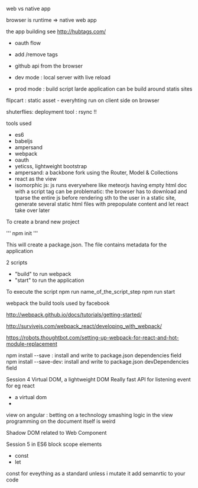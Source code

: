 
web vs native app 

browser is runtime => native web app

the app building see http://hubtags.com/
- oauth flow 
- add /remove tags
- github api from the browser


- dev mode : local server with live reload 
- prod mode : build script 
larde application can be build around statis sites


flipcart : static asset - everyhting run on client side on browser

shuterflies: deployment tool : rsync !!


tools used 
- es6
- babeljs
- ampersand
- webpack
- oauth
- yeticss, lightweight bootstrap
- ampersand: a backbone fork using the Router, Model & Collections
- react as the view 
- isomorphic js: js runs everywhere like meteorjs
having empty html doc with a script tag can be problematic: the browser has to download and tparse the entire js 
before rendering sth to the user
in a static site, generate several static html files with prepopulate content and let react take over later


To create a brand new project

'''
npm init 
'''

This will create a package.json. The file contains metadata for the application

2 scripts
- "build" to run webpack
- "start" to run the application

To execute the script 
npm run name_of_the_script_step
npm run start

webpack the build tools used by facebook

http://webpack.github.io/docs/tutorials/getting-started/

http://survivejs.com/webpack_react/developing_with_webpack/

https://robots.thoughtbot.com/setting-up-webpack-for-react-and-hot-module-replacement

npm install --save : install and write to package.json dependencies field
npm install --save-dev: install and write to package.json devDependencies field



Session 4
Virtual DOM, a lightweight DOM 
Really fast 
API for listening event for eg
react 
- a virtual dom 
- 

view on angular : betting on a technology
smashing logic in the view 
programming on the document itself is weird 


Shadow DOM related to Web Component

Session 5 in ES6
block scope elements 
- const 
- let 

const for eveything as a standard unless i mutate it
add semanrtic to your code








